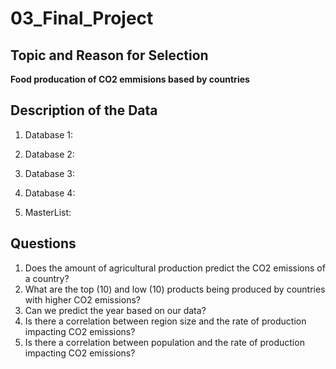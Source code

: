 # 03_Final_Project

## Topic and Reason for Selection 

**Food producation of CO2 emmisions based by countries**

## Description of the Data

1. Database 1:
2. Database 2:
3. Database 3:
4. Database 4:

5. MasterList:

## Questions 

1. Does the amount of agricultural production predict the CO2 emissions of a country?
2. What are the top (10) and low (10) products being produced by countries with higher CO2 emissions?
3. Can we predict the year based on our data? 
4. Is there a correlation between region size and the rate of production impacting CO2 emissions? 
5. Is there a correlation between population and the rate of production impacting CO2 emissions?
